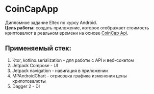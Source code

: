 # CoinCapApp
Дипломное задание Eltex по курсу Android.  
**Цель работы**: cоздать приложение, которое отображает стоимость криптовалют в реальном времени на основе [CoinCap Api](https://docs.coincap.io/). 
## Применяемый стек:
1. Ktor, kotlinx.serialization - для работы с API и веб-сокетом
2. Jetpack Compose - UI
3. Jetpack navigation - навигация в приложении
4. MPAndroidChart - отрисовка графика изменения цены крипотовалюты
5. Dagger 2 - DI


